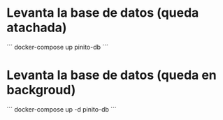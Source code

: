 
# Levanta la base de datos (queda atachada)
´´´
docker-compose up pinito-db
´´´

# Levanta la base de datos (queda en backgroud)
´´´
docker-compose up -d pinito-db
´´´